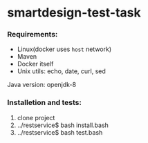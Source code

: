 # smartdesign-test-task
### Requirements:
 - Linux(docker uses `host` network)
 - Maven
 - Docker itself
 - Unix utils: echo, date, curl, sed

Java version: openjdk-8

### Installetion and tests:
1. clone project
2. ../restservice$ bash install.bash
3. ../restservice$ bash test.bash
